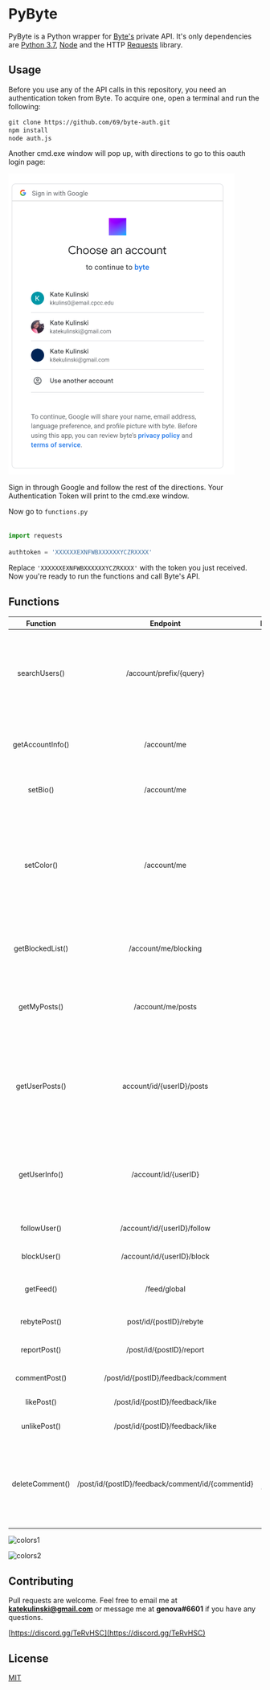 # PyByte

PyByte is a Python wrapper for [Byte's](https://byte.co/) private API. It's only dependencies are [Python 3.7](https://www.python.org/downloads/release/python-370/), [Node](https://nodejs.org/en/) and the HTTP [Requests](https://requests.readthedocs.io/en/master/) library.


## Usage
Before you use any of the API calls in this repository, you need an authentication token from Byte. To acquire one, open a terminal and run the following: 

```
git clone https://github.com/69/byte-auth.git
npm install
node auth.js
```
Another cmd.exe window will pop up, with directions to go to this oauth login page:

![oauth](https://github.com/katurian/PyByte/blob/master/oauth.PNG)

Sign in through Google and follow the rest of the directions. Your Authentication Token will print to the cmd.exe window.

Now go to ``functions.py`` 

```python

import requests 

authtoken = 'XXXXXXEXNFWBXXXXXXYCZRXXXX'
```
Replace ``'XXXXXXEXNFWBXXXXXXYCZRXXXX'`` with the token you just received. Now you're ready to run the functions and call Byte's API.

## Functions

**Function**|**Endpoint**|**Parameters**|**Description**
:-----:|:-----:|:-----:|:-----:
searchUsers()|/account/prefix/{query}|query|Queries a string and returns a JSON of users with similar names along with their profile information.
getAccountInfo()|/account/me|N/A|Returns a JSON containing your account information.
setBio()|/account/me|bioText|Sets your profile biography to bioText.
setColor()|/account/me|scheme |Takes an integer from 1 to 17, each representing a different color scheme, and sets your profile's scheme accordingly.
getBlockedList()|/account/me/blocking| |Returns a JSON of users you are currently blocking.
getMyPosts()|/account/me/posts| |Returns a JSON of your post titles, likes, rebytes, comments, etc.
getUserPosts()|account/id/{userID}/posts|userID|Takes a user's ID, represented as a string, and returns a JSON of their post titles, likes, rebytes, comments, etc.
getUserInfo()|/account/id/{userID}|userID|Takes a user's ID, represented as a string, and returns a JSON of their account information.
followUser()|/account/id/{userID}/follow|userID|Follows a user given their ID.
blockUser()|/account/id/{userID}/block|userID|Blocks a user given their ID.
getFeed()|/feed/global|N/A|Returns a JSON of users and posts. 
rebytePost()|post/id/{postID}/rebyte|postID|Rebytes a post given its ID.
reportPost()|/post/id/{postID}/report|postID|Reports a post given its ID.
commentPost()|/post/id/{postID}/feedback/comment|postID|Comments on a post given its ID.
likePost()|/post/id/{postID}/feedback/like|postID|Likes a post given its ID.
unlikePost()|/post/id/{postID}/feedback/like|postID|Unlikes a post given its ID.
deleteComment()|/post/id/{postID}/feedback/comment/id/{commentid}|postID, commentID|Deletes a comment given a post ID and a comment ID, only works on your own post and on your own comment.

![colors1](https://cdn.discordapp.com/attachments/397194055995490308/671745842067275786/image0.png)

![colors2](https://cdn.discordapp.com/attachments/397194055995490308/671745842478055444/image1.png)

## Contributing
Pull requests are welcome. Feel free to email me at **katekulinski@gmail.com** or message me at **genova#6601** if you have any questions.

[https://discord.gg/TeRvHSC](https://discord.gg/TeRvHSC)

## License
[MIT](https://choosealicense.com/licenses/mit/)
